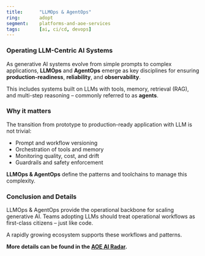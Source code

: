 ```yaml
---
title:      "LLMOps & AgentOps"
ring:       adopt
segment:    platforms-and-aoe-services
tags:       [ai, ci/cd, devops]
---
```


### Operating LLM-Centric AI Systems

As generative AI systems evolve from simple prompts to complex applications, **LLMOps** and **AgentOps** emerge as key disciplines for ensuring **production-readiness**, **reliability**, and **observability**.

This includes systems built on LLMs with tools, memory, retrieval (RAG), and multi-step reasoning – commonly referred to as **agents**.

### Why it matters

The transition from prototype to production-ready application with LLM is not trivial:

- Prompt and workflow versioning
- Orchestration of tools and memory
- Monitoring quality, cost, and drift
- Guardrails and safety enforcement

**LLMOps & AgentOps** define the patterns and toolchains to manage this complexity.

### Conclusion and Details

LLMOps & AgentOps provide the operational backbone for scaling generative AI. Teams adopting LLMs should treat operational workflows as first-class citizens – just like code.

A rapidly growing ecosystem supports these workflows and patterns.

**More details can be found in the [AOE AI Radar](https://ai-radar.aoe.com/).**
